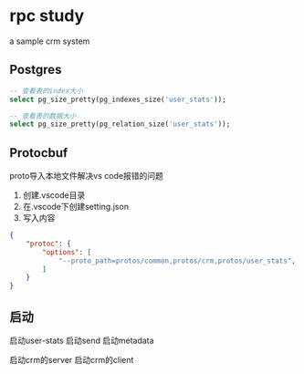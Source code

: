# rpc study
a sample crm system


## Postgres
```sql
-- 查看表的index大小
select pg_size_pretty(pg_indexes_size('user_stats'));

-- 查看表的数据大小
select pg_size_pretty(pg_relation_size('user_stats'));
```


## Protocbuf
proto导入本地文件解决vs code报错的问题
1. 创建.vscode目录
2. 在.vscode下创建setting.json
3. 写入内容
```json
{
    "protoc": {
        "options": [
            "--proto_path=protos/common,protos/crm,protos/user_stats",
        ]
    }
}
```


## 启动
启动user-stats
启动send
启动metadata

启动crm的server
启动crm的client
